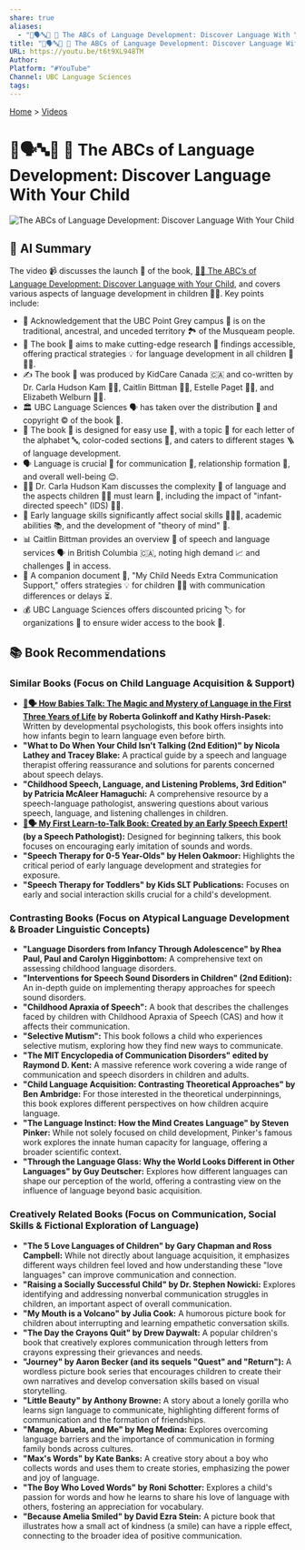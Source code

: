 ```yaml
---
share: true
aliases:
  - "👶🗣️🔤📢 📖 The ABCs of Language Development: Discover Language With Your Child"
title: "👶🗣️🔤📢 📖 The ABCs of Language Development: Discover Language With Your Child"
URL: https://youtu.be/t6t9XL948TM
Author: 
Platform: "#YouTube"
Channel: UBC Language Sciences
tags: 
---
```

[Home](../index.md) > [Videos](./index.md)  
# 👶🗣️🔤📢 📖 The ABCs of Language Development: Discover Language With Your Child  
![The ABCs of Language Development: Discover Language With Your Child](https://youtu.be/t6t9XL948TM)  
  
## 🤖 AI Summary  
  
The video 📹 discusses the launch 🚀 of the book, [👶🔤 The ABC’s of Language Development: Discover Language with Your Child](../books/the-abcs-of-language-development-discover-language-with-your-child.md), and covers various aspects of language development in children 🧒👧. Key points include:  
  
* 📍 Acknowledgement that the UBC Point Grey campus 🏫 is on the traditional, ancestral, and unceded territory 🏞️ of the Musqueam people.  
* 🎯 The book 📖 aims to make cutting-edge research 🔬 findings accessible, offering practical strategies 💡 for language development in all children 🧒👧👶.  
* ✍️ The book 📖 was produced by KidCare Canada 🇨🇦 and co-written by Dr. Carla Hudson Kam 👩‍⚕️, Caitlin Bittman 👩‍💼, Estelle Paget 👩‍🏫, and Elizabeth Welburn 👩‍💻.  
* 🏛️ UBC Language Sciences 🗣️ has taken over the distribution 🚚 and copyright © of the book 📖.  
* 🎨 The book 📖 is designed for easy use 🧰, with a topic 📰 for each letter of the alphabet 🔤, color-coded sections 🌈, and caters to different stages 🪜 of language development.  
* 🗣️ Language is crucial 🔑 for communication 💬, relationship formation 🤝, and overall well-being 😊.  
* 👩‍⚕️ Dr. Carla Hudson Kam discusses the complexity 🤯 of language and the aspects children 🧒👧 must learn 🧠, including the impact of "infant-directed speech" (IDS) 👶💬.  
* 🚀 Early language skills significantly affect social skills 🧑‍🤝‍🧑, academic abilities 📚, and the development of "theory of mind" 🤔.  
* 📊 Caitlin Bittman provides an overview 📝 of speech and language services 🗣️ in British Columbia 🇨🇦, noting high demand 📈 and challenges 🚧 in access.  
* 📄 A companion document 📎, "My Child Needs Extra Communication Support," offers strategies 💡 for children 🧒👧 with communication differences or delays ⏳.  
* 💰 UBC Language Sciences offers discounted pricing 🏷️ for organizations 🏢 to ensure wider access to the book 📖.  
  
## 📚 Book Recommendations  
  
### Similar Books (Focus on Child Language Acquisition & Support)  
  
* **[👶🗣️ How Babies Talk: The Magic and Mystery of Language in the First Three Years of Life](../books/how-babies-talk-the-magic-and-mystery-of-language-in-the-first-three-years-of-life.md) by Roberta Golinkoff and Kathy Hirsh-Pasek:** Written by developmental psychologists, this book offers insights into how infants begin to learn language even before birth.  
* **"What to Do When Your Child Isn't Talking (2nd Edition)" by Nicola Lathey and Tracey Blake:** A practical guide by a speech and language therapist offering reassurance and solutions for parents concerned about speech delays.  
* **"Childhood Speech, Language, and Listening Problems, 3rd Edition" by Patricia McAleer Hamaguchi:** A comprehensive resource by a speech-language pathologist, answering questions about various speech, language, and listening challenges in children.  
* **[👶🗣️ My First Learn-to-Talk Book: Created by an Early Speech Expert!](../books/my-first-learn-to-talk-book-created-by-an-early-speech-expert.md) (by a Speech Pathologist):** Designed for beginning talkers, this book focuses on encouraging early imitation of sounds and words.  
* **"Speech Therapy for 0-5 Year-Olds" by Helen Oakmoor:** Highlights the critical period of early language development and strategies for exposure.  
* **"Speech Therapy for Toddlers" by Kids SLT Publications:** Focuses on early and social interaction skills crucial for a child's development.  
  
### Contrasting Books (Focus on Atypical Language Development & Broader Linguistic Concepts)  
  
* **"Language Disorders from Infancy Through Adolescence" by Rhea Paul, Paul and Carolyn Higginbottom:** A comprehensive text on assessing childhood language disorders.  
* **"Interventions for Speech Sound Disorders in Children" (2nd Edition):** An in-depth guide on implementing therapy approaches for speech sound disorders.  
* **"Childhood Apraxia of Speech":** A book that describes the challenges faced by children with Childhood Apraxia of Speech (CAS) and how it affects their communication.  
* **"Selective Mutism":** This book follows a child who experiences selective mutism, exploring how they find new ways to communicate.  
* **"The MIT Encyclopedia of Communication Disorders" edited by Raymond D. Kent:** A massive reference work covering a wide range of communication and speech disorders in children and adults.  
* **"Child Language Acquisition: Contrasting Theoretical Approaches" by Ben Ambridge:** For those interested in the theoretical underpinnings, this book explores different perspectives on how children acquire language.  
* **"The Language Instinct: How the Mind Creates Language" by Steven Pinker:** While not solely focused on child development, Pinker's famous work explores the innate human capacity for language, offering a broader scientific context.  
* **"Through the Language Glass: Why the World Looks Different in Other Languages" by Guy Deutscher:** Explores how different languages can shape our perception of the world, offering a contrasting view on the influence of language beyond basic acquisition.  
  
### Creatively Related Books (Focus on Communication, Social Skills & Fictional Exploration of Language)  
  
* **"The 5 Love Languages of Children" by Gary Chapman and Ross Campbell:** While not directly about language acquisition, it emphasizes different ways children feel loved and how understanding these "love languages" can improve communication and connection.  
* **"Raising a Socially Successful Child" by Dr. Stephen Nowicki:** Explores identifying and addressing nonverbal communication struggles in children, an important aspect of overall communication.  
* **"My Mouth is a Volcano" by Julia Cook:** A humorous picture book for children about interrupting and learning empathetic conversation skills.  
* **"The Day the Crayons Quit" by Drew Daywalt:** A popular children's book that creatively explores communication through letters from crayons expressing their grievances and needs.  
* **"Journey" by Aaron Becker (and its sequels "Quest" and "Return"):** A wordless picture book series that encourages children to create their own narratives and develop conversation skills based on visual storytelling.  
* **"Little Beauty" by Anthony Browne:** A story about a lonely gorilla who learns sign language to communicate, highlighting different forms of communication and the formation of friendships.  
* **"Mango, Abuela, and Me" by Meg Medina:** Explores overcoming language barriers and the importance of communication in forming family bonds across cultures.  
* **"Max's Words" by Kate Banks:** A creative story about a boy who collects words and uses them to create stories, emphasizing the power and joy of language.  
* **"The Boy Who Loved Words" by Roni Schotter:** Explores a child's passion for words and how he learns to share his love of language with others, fostering an appreciation for vocabulary.  
* **"Because Amelia Smiled" by David Ezra Stein:** A picture book that illustrates how a small act of kindness (a smile) can have a ripple effect, connecting to the broader idea of positive communication.